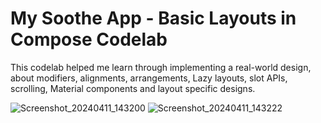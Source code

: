 My Soothe App - Basic Layouts in Compose Codelab
================================================

This codelab helped me learn through implementing a real-world design, about modifiers, alignments, arrangements, Lazy layouts, slot APIs, scrolling, Material components and layout specific designs.

![Screenshot_20240411_143200](https://github.com/NickSidiropoulos/MySootheApp-BasicLayoutsCodelab/assets/12250619/94b0124e-bb9d-4920-a1df-63b3db78e832)
![Screenshot_20240411_143222](https://github.com/NickSidiropoulos/MySootheApp-BasicLayoutsCodelab/assets/12250619/9cd28d1f-04dc-47bf-b811-682bd83772c6)
